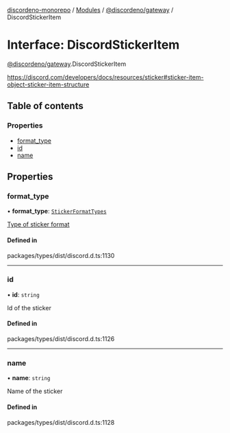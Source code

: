 [discordeno-monorepo](../README.md) / [Modules](../modules.md) / [@discordeno/gateway](../modules/discordeno_gateway.md) / DiscordStickerItem

# Interface: DiscordStickerItem

[@discordeno/gateway](../modules/discordeno_gateway.md).DiscordStickerItem

https://discord.com/developers/docs/resources/sticker#sticker-item-object-sticker-item-structure

## Table of contents

### Properties

- [format_type](discordeno_gateway.DiscordStickerItem.md#format_type)
- [id](discordeno_gateway.DiscordStickerItem.md#id)
- [name](discordeno_gateway.DiscordStickerItem.md#name)

## Properties

### format_type

• **format_type**: [`StickerFormatTypes`](../enums/discordeno_gateway.StickerFormatTypes.md)

[Type of sticker format](https://discord.com/developers/docs/resources/sticker#sticker-object-sticker-format-types)

#### Defined in

packages/types/dist/discord.d.ts:1130

---

### id

• **id**: `string`

Id of the sticker

#### Defined in

packages/types/dist/discord.d.ts:1126

---

### name

• **name**: `string`

Name of the sticker

#### Defined in

packages/types/dist/discord.d.ts:1128
